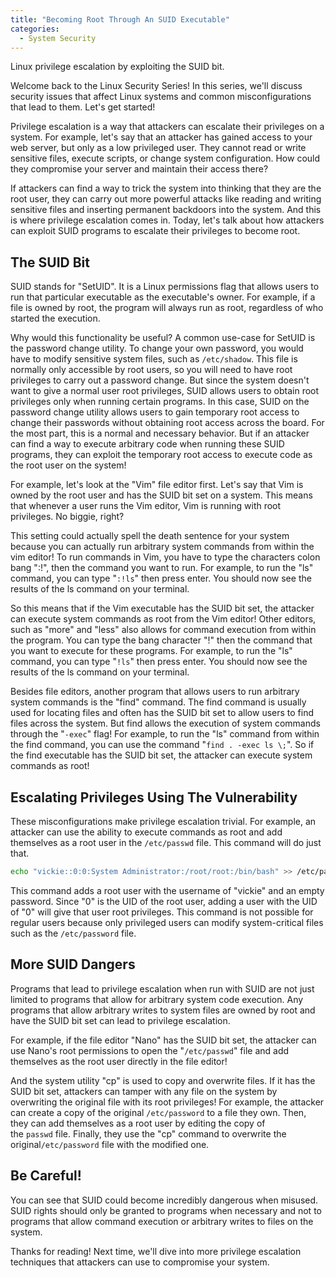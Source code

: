 ```yaml
---
title: "Becoming Root Through An SUID Executable"
categories:
  - System Security
---
```


Linux privilege escalation by exploiting the SUID bit.

Welcome back to the Linux Security Series! In this series, we'll discuss security issues that affect Linux systems and common misconfigurations that lead to them. Let's get started!

Privilege escalation is a way that attackers can escalate their privileges on a system. For example, let's say that an attacker has gained access to your web server, but only as a low privileged user. They cannot read or write sensitive files, execute scripts, or change system configuration. How could they compromise your server and maintain their access there?

If attackers can find a way to trick the system into thinking that they are the root user, they can carry out more powerful attacks like reading and writing sensitive files and inserting permanent backdoors into the system. And this is where privilege escalation comes in. Today, let's talk about how attackers can exploit SUID programs to escalate their privileges to become root.

## The SUID Bit

SUID stands for "SetUID". It is a Linux permissions flag that allows users to run that particular executable as the executable's owner. For example, if a file is owned by root, the program will always run as root, regardless of who started the execution.

Why would this functionality be useful? A common use-case for SetUID is the password change utility. To change your own password, you would have to modify sensitive system files, such as `/etc/shadow`. This file is normally only accessible by root users, so you will need to have root privileges to carry out a password change. But since the system doesn't want to give a normal user root privileges, SUID allows users to obtain root privileges only when running certain programs. In this case, SUID on the password change utility allows users to gain temporary root access to change their passwords without obtaining root access across the board. For the most part, this is a normal and necessary behavior. But if an attacker can find a way to execute arbitrary code when running these SUID programs, they can exploit the temporary root access to execute code as the root user on the system!

For example, let's look at the "Vim" file editor first. Let's say that Vim is owned by the root user and has the SUID bit set on a system. This means that whenever a user runs the Vim editor, Vim is running with root privileges. No biggie, right?

This setting could actually spell the death sentence for your system because you can actually run arbitrary system commands from within the vim editor! To run commands in Vim, you have to type the characters colon bang ":!", then the command you want to run. For example, to run the "ls" command, you can type "`:!ls`" then press enter. You should now see the results of the ls command on your terminal.

So this means that if the Vim executable has the SUID bit set, the attacker can execute system commands as root from the Vim editor! Other editors, such as "more" and "less" also allows for command execution from within the program. You can type the bang character "!" then the command that you want to execute for these programs. For example, to run the "ls" command, you can type "`!ls`" then press enter. You should now see the results of the ls command on your terminal.

Besides file editors, another program that allows users to run arbitrary system commands is the "find" command. The find command is usually used for locating files and often has the SUID bit set to allow users to find files across the system. But find allows the execution of system commands through the "`-exec`" flag! For example, to run the "ls" command from within the find command, you can use the command "`find . -exec ls \;`". So if the find executable has the SUID bit set, the attacker can execute system commands as root!

## Escalating Privileges Using The Vulnerability

These misconfigurations make privilege escalation trivial. For example, an attacker can use the ability to execute commands as root and add themselves as a root user in the `/etc/passwd` file. This command will do just that.

```bash
echo "vickie::0:0:System Administrator:/root/root:/bin/bash" >> /etc/passwd
```

This command adds a root user with the username of "vickie" and an empty password. Since "0" is the UID of the root user, adding a user with the UID of "0" will give that user root privileges. This command is not possible for regular users because only privileged users can modify system-critical files such as the `/etc/password` file.

## More SUID Dangers

Programs that lead to privilege escalation when run with SUID are not just limited to programs that allow for arbitrary system code execution. Any programs that allow arbitrary writes to system files are owned by root and have the SUID bit set can lead to privilege escalation.

For example, if the file editor "Nano" has the SUID bit set, the attacker can use Nano's root permissions to open the "`/etc/passwd`" file and add themselves as the root user directly in the file editor!

And the system utility "cp" is used to copy and overwrite files. If it has the SUID bit set, attackers can tamper with any file on the system by overwriting the original file with its root privileges! For example, the attacker can create a copy of the original `/etc/password` to a file they own. Then, they can add themselves as a root user by editing the copy of the `passwd` file. Finally, they use the "cp" command to overwrite the original`/etc/password` file with the modified one.

## Be Careful!

You can see that SUID could become incredibly dangerous when misused. SUID rights should only be granted to programs when necessary and not to programs that allow command execution or arbitrary writes to files on the system.

Thanks for reading! Next time, we'll dive into more privilege escalation techniques that attackers can use to compromise your system.